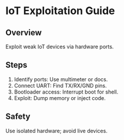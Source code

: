 # IoT Exploitation Guide

## Overview
Exploit weak IoT devices via hardware ports.

## Steps
1. Identify ports: Use multimeter or docs.
2. Connect UART: Find TX/RX/GND pins.
3. Bootloader access: Interrupt boot for shell.
4. Exploit: Dump memory or inject code.

## Safety
Use isolated hardware; avoid live devices.
